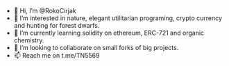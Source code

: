 - 👋 Hi, I’m @RokoCirjak
- 👀 I’m interested in nature, elegant utilitarian programing, crypto currency and hunting for forest dwarfs.
- 🌱 I’m currently learning solidity on ethereum, ERC-721 and organic chemistry.
- 💞️ I’m looking to collaborate on small forks of big projects.
- 📫 Reach me on t.me/TN5569

<!---
RokoCirjak/RokoCirjak is a ✨ special ✨ repository because its `README.md` (this file) appears on your GitHub profile.
You can click the Preview link to take a look at your changes.
--->

